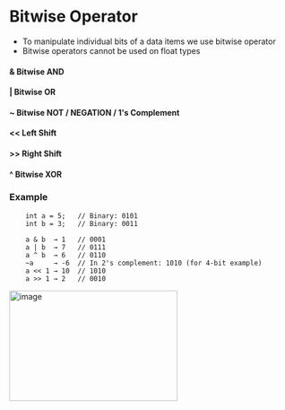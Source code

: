 # Bitwise Operator

* To manipulate individual bits of a data items we use bitwise operator
* Bitwise operators cannot be used on float types

####    &   Bitwise AND
####    |   Bitwise OR
####    ~   Bitwise NOT / NEGATION / 1's Complement
####    <<  Left Shift
####    >>  Right Shift
####    ^   Bitwise XOR

### Example
```
    int a = 5;   // Binary: 0101
    int b = 3;   // Binary: 0011

    a & b  → 1   // 0001
    a | b  → 7   // 0111
    a ^ b  → 6   // 0110
    ~a     → -6  // In 2's complement: 1010 (for 4-bit example)
    a << 1 → 10  // 1010
    a >> 1 → 2   // 0010
```

<img width="300" height="197" alt="image" src="https://github.com/user-attachments/assets/8b68971f-33be-484a-b871-914168a2c100" />
